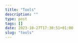 ```yaml
---
title: "Tools"
description: ""
type: post
tags: []
date: 2023-10-27T17:30:51+01:00
slug: "tools"
---
```

